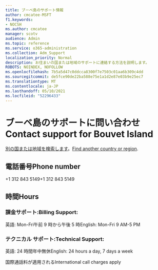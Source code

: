 ```yaml
---
title: ブーベ島のサポート情報
author: cmcatee-MSFT
f1.keywords:
- NOCSH
ms.author: cmcatee
manager: scotv
audience: Admin
ms.topic: reference
ms.service: o365-administration
ms.collection: Adm_Support
localization_priority: Normal
description: お住まいの国または地域のサポートに連絡する方法を説明します。
ROBOTS: NOINDEX, NOFOLLOW
ms.openlocfilehash: 7b5a5d47c0ddcca8300f7e7503c01aa6b309c4dd
ms.sourcegitcommit: de5fce90de22ba588e75e1a1d2e87e03b9e25ec7
ms.translationtype: MT
ms.contentlocale: ja-JP
ms.lasthandoff: 05/10/2021
ms.locfileid: "52296433"
---
```

# <a name="contact-support-for-bouvet-island"></a><span data-ttu-id="c92ad-103">ブーベ島のサポートに問い合わせ</span><span class="sxs-lookup"><span data-stu-id="c92ad-103">Contact support for Bouvet Island</span></span>

<span data-ttu-id="c92ad-104">[別の国または地域を検索します](../../business-video/get-help-support.md)。</span><span class="sxs-lookup"><span data-stu-id="c92ad-104">[Find another country or region](../../business-video/get-help-support.md).</span></span>

## <a name="phone-number"></a><span data-ttu-id="c92ad-105">電話番号</span><span class="sxs-lookup"><span data-stu-id="c92ad-105">Phone number</span></span>
<span data-ttu-id="c92ad-106">+1 312 843 5149</span><span class="sxs-lookup"><span data-stu-id="c92ad-106">+1 312 843 5149</span></span>

## <a name="hours"></a><span data-ttu-id="c92ad-107">時間</span><span class="sxs-lookup"><span data-stu-id="c92ad-107">Hours</span></span>
### <a name="billing-support"></a><span data-ttu-id="c92ad-108">課金サポート:</span><span class="sxs-lookup"><span data-stu-id="c92ad-108">Billing Support:</span></span>

<span data-ttu-id="c92ad-109">英語: Mon-Fri午前 9 時から午後 5 時</span><span class="sxs-lookup"><span data-stu-id="c92ad-109">English: Mon-Fri 9 AM-5 PM</span></span>

### <a name="technical-support"></a><span data-ttu-id="c92ad-110">テクニカル サポート:</span><span class="sxs-lookup"><span data-stu-id="c92ad-110">Technical Support:</span></span>

<span data-ttu-id="c92ad-111">英語: 24 時間年中無休</span><span class="sxs-lookup"><span data-stu-id="c92ad-111">English: 24 hours a day, 7 days a week</span></span>

<span data-ttu-id="c92ad-112">国際通話料が適用される</span><span class="sxs-lookup"><span data-stu-id="c92ad-112">International call charges apply</span></span>
